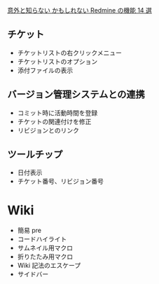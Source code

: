 [意外と知らない かもしれない Redmine の機能 14 選](http://yohshiy.blog.fc2.com/blog-entry-216.html "意外と知らない かもしれない Redmine の機能 14 選")<br/>

## チケット
* チケットリストの右クリックメニュー
* チケットリストのオプション
* 添付ファイルの表示
## バージョン管理システムとの連携
* コミット時に活動時間を登録
* チケットの関連付けを修正
* リビジョンとのリンク
## ツールチップ
* 日付表示
* チケット番号、リビジョン番号
# Wiki
* 簡易 pre
* コードハイライト
* サムネイル用マクロ
* 折りたたみ用マクロ
* Wiki 記法のエスケープ
* サイドバー
